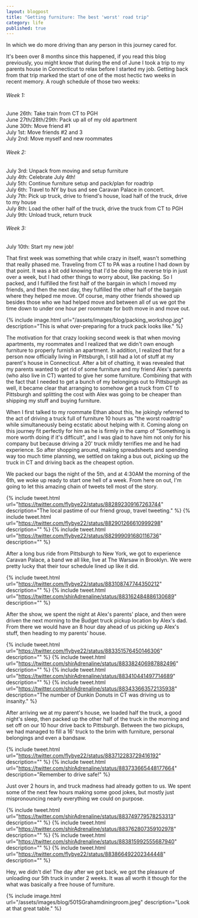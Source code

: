 ```yaml
---
layout: blogpost
title: "Getting furniture: The best 'worst' road trip"
category: life
published: true
---
```


In which we do more driving than any person in this journey cared for.

It's been over 8 months since this happened, if you read this blog previously, you might know that during the end of June I took a trip to my parents house in Connecticut to relax before I started my job. Getting back from that trip marked the start of one of the most hectic two weeks in recent memory. A rough schedule of those two weeks:

###### Week 1:  
June 26th: Take train from CT to PGH  
June 27th/28th/29th: Pack up all of my old apartment  
June 30th: Move friend #1  
July 1st: Move friends #2 and 3  
July 2nd: Move myself and new roommates  

###### Week 2:  
July 3rd: Unpack from moving and setup furniture  
July 4th: Celebrate July 4th!  
July 5th: Continue furniture setup and pack/plan for roadtrip  
July 6th: Travel to NY by bus and see Caravan Palace in concert.  
July 7th: Pick up truck, drive to friend's house, load half of the truck, drive to my house  
July 8th: Load the other half of the truck, drive the truck from CT to PGH  
July 9th: Unload truck, return truck  

###### Week 3:  
July 10th: Start my new job!  

That first week was something that while crazy in itself, wasn't something that really phased me. Traveling from CT to PA was a routine I had down by that point. It was a bit odd knowing that I'd be doing the reverse trip in just over a week, but I had other things to worry about, like packing. So I packed, and I fulfilled the first half of the bargain in which I moved my friends, and then the next day, they fulfilled the other half of the bargain where they helped me move. Of course, many other friends showed up besides those who we had helped move and between all of us we got the time down to under one hour per roommate for both move in and move out. 

{% include image.html url="/assets/images/blog/packing_workshop.jpg"
description="This is what over-preparing for a truck pack looks like." %}

The motivation for that crazy looking second week is that when moving apartments, my roommates and I realized that we didn't own enough furniture to properly furnish an apartment. In addition, I realized that for a person now officially living in Pittsburgh, I still had a lot of stuff at my parent's house in Connecticut. After a bit of chatting, it was revealed that my parents wanted to get rid of some furniture and my friend Alex's parents (who also live in CT) wanted to give her some furniture. Combining that with the fact that I needed to get a bunch of my belongings out to Pittsburgh as well, it became clear that arranging to somehow get a truck from CT to Pittsburgh and splitting the cost with Alex was going to be cheaper than shipping my stuff and buying furniture. 

When I first talked to my roommate Ethan about this, he jokingly referred to the act of driving a truck full of furniture 10 hours as "the worst roadtrip" while simultaneously being ecstatic about helping with it. Coming along on this journey fit perfectly for him as he is firmly in the camp of "Something is more worth doing if it's difficult", and I was glad to have him not only for his company but because driving a 20' truck mildly terrifies me and he had experience. So after shopping around, making spreadsheets and spending way too much time planning, we settled on taking a bus out, picking up the truck in CT and driving back as the cheapest option. 

We packed our bags the night of the 5th, and at 4:30AM the morning of the 6th, we woke up ready to start one hell of a week. From here on out, I'm going to let this amazing chain of tweets tell most of the story. 

{% include tweet.html url="https://twitter.com/flybye22/status/882892309167263744"
description="The local pastime of our friend group, travel tweeting." %}
{% include tweet.html url="https://twitter.com/flybye22/status/882901266610999298"
description="" %}
{% include tweet.html url="https://twitter.com/flybye22/status/882999091680116736"
description="" %}

After a long bus ride from Pittsburgh to New York, we got to experience Caravan Palace, a band we all like, live at The Warsaw in Brooklyn. We were pretty lucky that their tour schedule lined up like it did. 

{% include tweet.html url="https://twitter.com/flybye22/status/883108747744350212"
description="" %}
{% include tweet.html url="https://twitter.com/shirAdrenaline/status/883162484886130689"
description="" %}  

After the show, we spent the night at Alex's parents' place, and then were driven the next morning to the Budget truck pickup location by Alex's dad. From there we would have an 8 hour day ahead of us picking up Alex's stuff, then heading to my parents' house.

{% include tweet.html url="https://twitter.com/flybye22/status/883351576450146306"
description="" %}
{% include tweet.html url="https://twitter.com/shirAdrenaline/status/883382406987882496"
description="" %}
{% include tweet.html url="https://twitter.com/shirAdrenaline/status/883410441497714689"
description="" %}
{% include tweet.html url="https://twitter.com/shirAdrenaline/status/883433663572135938"
description="The number of Dunkin Donuts in CT was driving us to insanity." %}

After arriving we at my parent's house, we loaded half the truck, a good night's sleep, then packed up the other half of the truck in the morning and set off on our 10 hour drive back to Pittsburgh. Between the two pickups, we had managed to fill a 16' truck to the brim with furniture, personal belongings and even a bandsaw. 

{% include tweet.html url="https://twitter.com/flybye22/status/883712283729416192"
description="" %}
{% include tweet.html url="https://twitter.com/shirAdrenaline/status/883733665448177664"
description="Remember to drive safe!" %}

Just over 2 hours in, and truck madness had already gotten to us. We spent some of the next few hours making some good jokes, but mostly just mispronouncing nearly everything we could on purpose.

{% include tweet.html url="https://twitter.com/shirAdrenaline/status/883749779578253313"
description="" %}
{% include tweet.html url="https://twitter.com/shirAdrenaline/status/883762807359102978"
description="" %}
{% include tweet.html url="https://twitter.com/shirAdrenaline/status/883815992555687940"
description="" %}
{% include tweet.html url="https://twitter.com/flybye22/status/883866492202344448"
description="" %}

Hey, we didn't die! The day after we got back, we got the pleasure of unloading our 5th truck in under 2 weeks. It was all worth it though for the what was basically a free house of furniture.

{% include image.html url="/assets/images/blog/501SGrahamdiningroom.jpeg"
description="Look at that great table." %}